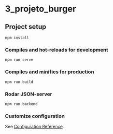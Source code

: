 # 3_projeto_burger

## Project setup
```
npm install
```

### Compiles and hot-reloads for development
```
npm run serve
```

### Compiles and minifies for production
```
npm run build
```

### Rodar JSON-server
```
npm run backend
```


### Customize configuration
See [Configuration Reference](https://cli.vuejs.org/config/).
